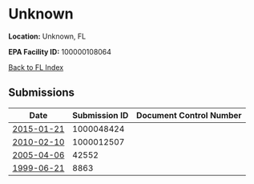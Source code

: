 # Unknown

**Location:** Unknown, FL

**EPA Facility ID:** 100000108064

[Back to FL Index](../../index.md)

## Submissions

| Date | Submission ID | Document Control Number |
|------|--------------|-------------------------|
| [2015-01-21](submissions/1000048424.md) | 1000048424 |  |
| [2010-02-10](submissions/1000012507.md) | 1000012507 |  |
| [2005-04-06](submissions/42552.md) | 42552 |  |
| [1999-06-21](submissions/8863.md) | 8863 |  |
